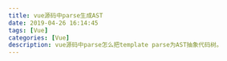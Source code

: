 ```yaml
---
title: vue源码中parse生成AST
date: 2019-04-26 16:14:45
tags: [Vue]
categories: [Vue]
description: vue源码中parse怎么把template parse为AST抽象代码树。
---
```

